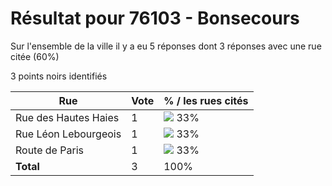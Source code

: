 # Résultat pour 76103 - Bonsecours

Sur l'ensemble de la ville il y a eu 5 réponses dont 3 réponses avec une rue citée (60%)

3 points noirs identifiés

| Rue | Vote | % / les rues cités|
|-----|------|-------------------|
| Rue des Hautes Haies | 1 | <img src="../../img/bar_33.gif" />&nbsp;33%|
| Rue Léon Lebourgeois | 1 | <img src="../../img/bar_33.gif" />&nbsp;33%|
| Route de Paris | 1 | <img src="../../img/bar_33.gif" />&nbsp;33%|
| **Total** | 3 | 100%|
